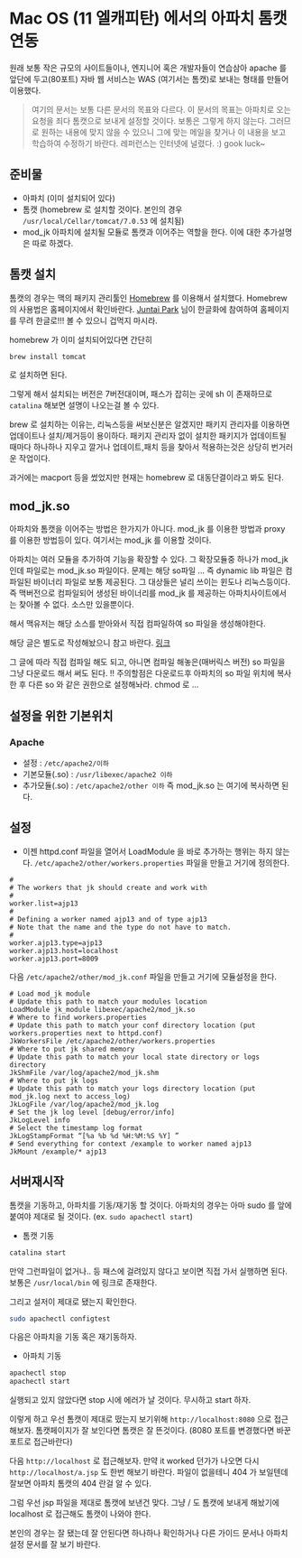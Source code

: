 
# Mac OS (11 엘캐피탄) 에서의 아파치 톰캣 연동

원래 보통 작은 규모의 사이트들이나, 엔지니어 혹은 개발자들이 연습삼아 apache 를 앞단에 두고(80포트) 자바 웹 서비스는 WAS (여기서는 톰캣)로 보내는 형태를 만들어 이용했다. 

>여기의 문서는 보통 다른 문서의 목표와 다르다. 이 문서의 목표는 아파치로 오는 요청을 죄다 톰캣으로 보내게 설정할 것이다. 보통은 그렇게 하지 않는다. 그러므로 원하는 내용에 맞지 않을 수 있으니 그에 맞는 메일을 찾거나 이 내용을 보고 학습하여 수정하기 바란다. 레퍼런스는 인터넷에 널렸다. :) gook luck~

## 준비물
- 아파치 (이미 설치되어 있다)
- 톰캣 (homebrew 로 설치할 것이다. 본인의 경우 `/usr/local/Cellar/tomcat/7.0.53` 에 설치됨)
- mod_jk 아파치에 설치될 모듈로 톰캣과 이어주는 역할을 한다. 이에 대한 추가설명은 따로 하겠다.


## 톰캣 설치 
톰캣의 경우는 맥의 패키지 관리툴인 [Homebrew](http://brew.sh) 를 이용해서 설치했다.
Homebrew 의 사용법은 홈페이지에서 확인바란다. [Juntai Park](http://rkjun.wordpress.com/) 님이 한글화에 참여하여 홈페이지를 무려 한글로!!! 볼 수 있으니 겁먹지 마시라. 

homebrew 가 이미 설치되어있다면 간단히

``` basg
brew install tomcat 
```

로 설치하면 된다.

그렇게 해서 설치되는 버전은 7버전대이며, 패스가 잡히는 곳에 sh 이 존재하므로 `catalina` 해보면 설명이 나오는걸 볼 수 있다.

brew 로 설치하는 이유는, 리눅스등을 써보신분은 알겠지만 패키지 관리자를 이용하면 업데이트나 설치/제거등이 용이하다. 패키지 관리자 없이 설치한 패키지가 업데이트될때마다 하나하나 지우고 깔거나 업데이트,패치 등을 찾아서 적용하는것은 상당히 번거러운 작업이다. 

과거에는 macport 등을 썼었지만 현재는 homebrew 로 대동단결이라고 봐도 된다. 

## mod_jk.so
아파치와 톰캣을 이어주는 방법은 한가지가 아니다. mod_jk 를 이용한 방법과 proxy 를 이용한 방법등이 있다. 여기서는 mod_jk 를 이용할 것이다.

아파치는 여러 모듈을 추가하여 기능을 확장할 수 있다. 그 확장모듈중 하나가 mod_jk 인데 파일로는 mod_jk.so 파일이다. 문제는 해당 so파일 ... 즉 dynamic lib 파일은 컴파일된 바이너리 파일로 보통 제공된다. 그 대상들은 널리 쓰이는 윈도나 리눅스등이다. 즉 맥버전으로 컴파일되어 생성된 바이너리를 mod_jk 를 제공하는 아파치사이트에서는 찾아볼 수 없다. 소스만 있을뿐이다. 

해서 맥유저는 해당 소스를 받아와서 직접 컴파일하여 so 파일을 생성해야한다. 

해당 글은 별도로 작성해놨으니 참고 바란다. [링크](https://github.com/yakmoz/ref/tree/master/mod_jk)

그 글에 따라 직접 컴파일 해도 되고, 아니면 컴파일 해놓은(매버릭스 버전) so 파일을 그냥 다운로드 해서 써도 된다. 
!! 주의할점은 다운로드후 아파치의 so 파일 위치에 복사한 후 다른 so 와 같은 권한으로 설정해놔라. chmod 로 ...
 
## 설정을 위한 기본위치

### Apache
- 설정 : `/etc/apache2/이하`
- 기본모듈(.so) : `/usr/libexec/apache2 이하 `
- 추가모듈(.so) : `/etc/apache2/other 이하` 즉 mod_jk.so 는 여기에 복사하면 된다.


## 설정
- 이젠 httpd.conf 파일을 열어서 LoadModule 을 바로 추가하는 행위는 하지 않는다. `/etc/apache2/other/workers.properties` 파일을 만들고 거기에 정의한다.  

```
#
# The workers that jk should create and work with
#
worker.list=ajp13
#
# Defining a worker named ajp13 and of type ajp13
# Note that the name and the type do not have to match.
#
worker.ajp13.type=ajp13
worker.ajp13.host=localhost
worker.ajp13.port=8009
```

다음 `/etc/apache2/other/mod_jk.conf` 파일을 만들고 거기에 모듈설정을 한다. 

```
# Load mod_jk module
# Update this path to match your modules location
LoadModule jk_module libexec/apache2/mod_jk.so
# Where to find workers.properties
# Update this path to match your conf directory location (put workers.properties next to httpd.conf)
JkWorkersFile /etc/apache2/other/workers.properties
# Where to put jk shared memory
# Update this path to match your local state directory or logs directory
JkShmFile /var/log/apache2/mod_jk.shm
# Where to put jk logs
# Update this path to match your logs directory location (put mod_jk.log next to access_log)
JkLogFile /var/log/apache2/mod_jk.log
# Set the jk log level [debug/error/info]
JkLogLevel info
# Select the timestamp log format
JkLogStampFormat “[%a %b %d %H:%M:%S %Y] ”
# Send everything for context /example to worker named ajp13
JkMount /example/* ajp13
```

## 서버재시작
톰캣을 기동하고, 아파치를 기동/재기동 할 것이다.
아파치의 경우는 아마 sudo 를 앞에 붙여야 제대로 될 것이다. (ex. `sudo apachectl start`)

- 톰캣 기동

``` bash
catalina start
```
만약 그런파일이 없거나.. 등 패스에 걸려있지 않다고 보이면 직접 가서 실행하면 된다. 보통은 `/usr/local/bin` 에 링크로 존재한다.

그리고 설저이 제대로 됐는지 확인한다.

``` bash
sudo apachectl configtest
```

다음은 아파치을 기동 혹은 재기동하자.

- 아파치 기동

``` bash
apachectl stop
apachectl start
```

실행되고 있지 않았다면 stop 시에 에러가 날 것이다. 무시하고 start 하자.


이렇게 하고 우선 톰캣이 제대로 떴는지 보기위해 `http://localhost:8080` 으로 접근해보자. 톰캣페이지가 잘 보인다면 톰캣은 잘 뜬것이다. (8080 포트를 변경했다면 바꾼 포트로 접근바란다)

다음 `http://localhost` 로 접근해보자. 만약 it worked 던가가 나오면 다시 `http://localhost/a.jsp` 도 한번 해보기 바란다. 파일이 없을테니 404 가 보일텐데 잘보면 아파치 톰캣의 404 란걸 알 수 있다.

그럼 우선 jsp 파일을 제대로 톰캣에 보낸건 맞다. 그냥 / 도 톰캣에 보내게 해놨기에 localhost 로 접근해도 톰캣이 나와야 한다. 

본인의 경우는 잘 됐는데 잘 안된다면 하나하나 확인하거나 다른 가이드 문서나 아파치 설정 문서를 잘 보기 바란다. 
